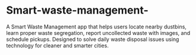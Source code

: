 # Smart-waste-management-
A Smart Waste Management app that helps users locate nearby dustbins, learn proper waste segregation, report uncollected waste with images, and schedule pickups. Designed to solve daily waste disposal issues using technology for cleaner and smarter cities.
